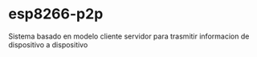 # esp8266-p2p

Sistema basado en modelo cliente servidor  para trasmitir informacion  de dispositivo a dispositivo
